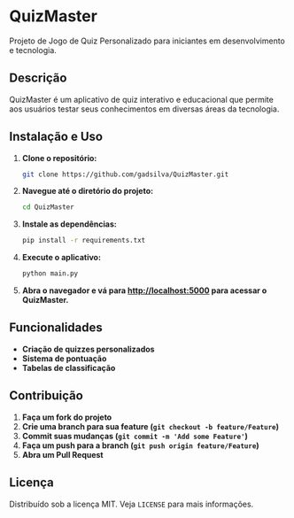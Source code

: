 # QuizMaster

Projeto de Jogo de Quiz Personalizado para iniciantes em desenvolvimento e tecnologia.

## Descrição
QuizMaster é um aplicativo de quiz interativo e educacional que permite aos usuários testar seus conhecimentos em diversas áreas da tecnologia.

## Instalação e Uso
1. **Clone o repositório:**  
   ```bash
   git clone https://github.com/gadsilva/QuizMaster.git
   ```
2. **Navegue até o diretório do projeto:**  
   ```bash
   cd QuizMaster
   ```
3. **Instale as dependências:**  
   ```bash
   pip install -r requirements.txt
   ```
4. **Execute o aplicativo:**  
   ```bash
   python main.py
   ```
5. **Abra o navegador e vá para [http://localhost:5000](http://localhost:5000) para acessar o QuizMaster.**

## Funcionalidades

- **Criação de quizzes personalizados**
- **Sistema de pontuação**
- **Tabelas de classificação**

## Contribuição

1. **Faça um fork do projeto**
2. **Crie uma branch para sua feature (`git checkout -b feature/Feature`)**
3. **Commit suas mudanças (`git commit -m 'Add some Feature'`)**
4. **Faça um push para a branch (`git push origin feature/Feature`)**
5. **Abra um Pull Request**

## Licença

Distribuído sob a licença MIT. Veja `LICENSE` para mais informações.

